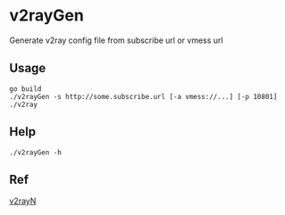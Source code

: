 # v2rayGen
Generate v2ray config file from subscribe url or vmess url

## Usage
```
go build
./v2rayGen -s http://some.subscribe.url [-a vmess://...] [-p 10801]
./v2ray
```

## Help
```
./v2rayGen -h
```

## Ref
[v2rayN](https://github.com/2dust/v2rayN)
